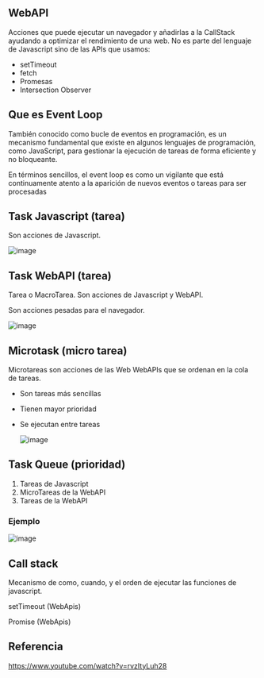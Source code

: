 ## WebAPI
Acciones que puede ejecutar un navegador y añadirlas a la CallStack ayudando a optimizar el rendimiento de una web.
No es parte del lenguaje de Javascript sino de las APIs que usamos:
* setTimeout
* fetch
* Promesas
* Intersection Observer


## Que es Event Loop
También conocido como bucle de eventos en programación, es un mecanismo fundamental que existe en algunos lenguajes de programación, como JavaScript, para gestionar la ejecución de tareas de forma eficiente y no bloqueante.

En términos sencillos, el event loop es como un vigilante que está continuamente atento a la aparición de nuevos eventos o tareas para ser procesadas

## Task Javascript (tarea)
Son acciones de Javascript.

 ![image](https://github.com/user-attachments/assets/f2d4cbd1-ea1c-4eaf-94ae-708494423fdc)


## Task WebAPI (tarea)
Tarea o MacroTarea. Son acciones de Javascript y WebAPI.

Son acciones pesadas para el navegador.

![image](https://github.com/user-attachments/assets/7f1eba3d-a42d-435a-8fda-fc7ce6365790)


## Microtask (micro tarea)
Microtareas son acciones de las Web WebAPIs que se ordenan en la cola de tareas.
* Son tareas más sencillas
* Tienen mayor prioridad
* Se ejecutan entre tareas

  ![image](https://github.com/user-attachments/assets/a40572e3-9371-4278-8946-097784890fd5)

## Task Queue (prioridad)
1. Tareas de Javascript
2. MicroTareas de la WebAPI
3. Tareas de la WebAPI

### Ejemplo
![image](https://github.com/user-attachments/assets/f5d8d5f0-2b4f-4ec0-b411-b7ebfd124f79)



## Call stack
Mecanismo de como, cuando, y el orden de ejecutar las funciones de javascript.  


setTimeout (WebApis)

Promise (WebApis)


## Referencia
https://www.youtube.com/watch?v=rvzItyLuh28


